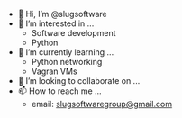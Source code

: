 - 👋 Hi, I’m @slugsoftware
- 👀 I’m interested in ...
	- Software development
	- Python
- 🌱 I’m currently learning ...
	- Python networking
	- Vagran VMs
- 💞️ I’m looking to collaborate on ...
- 📫 How to reach me ...
	- email: slugsoftwaregroup@gmail.com

<!---
slugsoftware/slugsoftware is a ✨ special ✨ repository because its `README.md` (this file) appears on your GitHub profile.
You can click the Preview link to take a look at your changes.
--->
